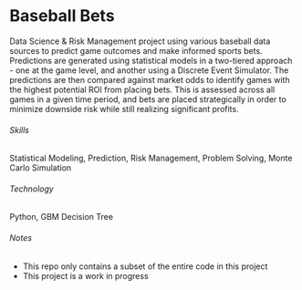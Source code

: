 # Baseball Bets

Data Science & Risk Management project using various baseball data sources to predict game outcomes and make informed sports bets. Predictions are generated using statistical models in a two-tiered approach - one at the game level, and another using a Discrete Event Simulator. The predictions are then compared against market odds to identify games with the highest potential ROI from placing bets. This is assessed across all games in a given time period, and bets are placed strategically in order to minimize downside risk while still realizing significant profits.

###### Skills
Statistical Modeling, Prediction, Risk Management, Problem Solving, Monte Carlo Simulation

###### Technology
Python, GBM Decision Tree

###### Notes
- This repo only contains a subset of the entire code in this project
- This project is a work in progress
